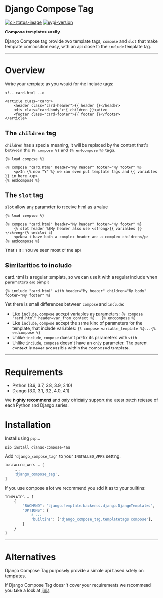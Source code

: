 # Django Compose Tag

[![ci-status-image]][ci-status]
[![pypi-version]][pypi]

**Compose templates easily**

Django Compose tag provide two template tags, `compose` and `slot` that make template composition easy,
with an api close to the `include` template tag.

---

# Overview

Write your template as you would for the include tags:

```jinja
<!-- card.html -->

<article class="card">
    <header class="card-header">{{ header }}</header>
    <div class="card-body">{{ children }}</div>
    <footer class="card-footer">{{ footer }}</footer>
</article>
```

## The `children` tag

`children` has a special meaning, it will be replaced by the content that's between the `{% compose %}` and `{% endcompose %}` tags.

```jinja
{% load compose %}

{% compose "card.html" header="My header" footer="My footer" %}
    <p>In {% now "Y" %} we can even put template tags and {{ variables }} in here.</p>
{% endcompose %}
```

## The `slot` tag

`slot` allow any parameter to receive html as a value

```jinja
{% load compose %}

{% compose "card.html" header="My header" footer="My footer" %}
    {% slot header %}My header also use <strong>{{ varialbes }}</strong>{% endslot %}
    <p>Now i have both a complex header and a complex children</p>
{% endcompose %}
```

That's it ! You've seen most of the api.

## Similarities to include

card.html is a regular template, so we can use it with a regular include when parameters are simple

```jinja
{% include "card.html" with header="My header" children="My body" footer="My footer" %}
```

Yet there is small differences between `compose` and `include`:

* Like `include`, `compose` accept variables as parameters: `{% compose "card.html" header=var_from_context %}...{% endcompose %}`
* Like `include`, `compose` accept the same kind of parameters for the template, that include variables: `{% compose variable_template %}...{% endcompose %}`
* Unlike `include`, `compose` doesn't prefix its parameters with `with`
* Unlike `include`, `compose` doesn't have an `only` parameter. The parent context is never accessible within the composed template.

----

# Requirements

* Python (3.6, 3.7, 3.8, 3.9, 3.10)
* Django (3.0, 3.1, 3.2, 4.0, 4.1)

We **highly recommend** and only officially support the latest patch release of
each Python and Django series.

# Installation

Install using `pip`...

    pip install django-compose-tag

Add `'django_compose_tag'` to your `INSTALLED_APPS` setting.
```python
INSTALLED_APPS = [
    ...
    'django_compose_tag',
]
```

If you use compose a lot we recommend you add it as to your builtins:

```python
TEMPLATES = [
    {
        "BACKEND": "django.template.backends.django.DjangoTemplates",
        "OPTIONS": {
            # ...
            "builtins": ["django_compose_tag.templatetags.compose"],
        }
    }
]
```

---

# Alternatives

Django Compose Tag purposely provide a simple api based solely on templates.

If Django Compose Tag doesn't cover your requirements we recommend you take a look at [jinja][jinja-homepage].

[ci-status-image]: https://github.com/HelloWatt/django-compose-tag/actions/workflows/main.yml/badge.svg
[ci-status]: https://github.com/HelloWatt/django-compose-tag/actions/workflows/main.yml
[pypi-version]: https://img.shields.io/pypi/v/django-compose-tag.svg
[pypi]: https://pypi.org/project/django-compose-tag/


[jinja-homepage]: https://jinja.palletsprojects.com
